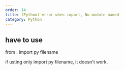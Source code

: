 ```yaml
---               
order: 14
title: (Python) error when import, No module named
category: Python
---
```


## have to use
from . import py filename

if usting only import py filename, it doesn't work.
